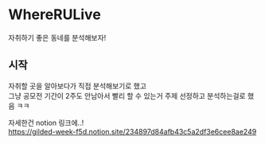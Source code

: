 # WhereRULive
자취하기 좋은 동네를 분석해보자!

시작
----
자취할 곳을 알아보다가 직접 분석해보기로 했고<br>
그냥 공모전 기간이 2주도 안남아서 빨리 할 수 있는거 주제 선정하고 분석하는걸로 했음 ㅋㅋ<br>

자세한건 notion 링크에..!<br>
https://gilded-week-f5d.notion.site/234897d84afb43c5a2df3e6cee8ae249

